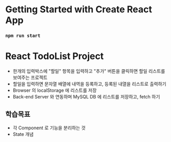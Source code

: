 # Getting Started with Create React App

### `npm run start`

# React TodoList Project

- 한개의 입력박스에 "할일" 항목을 입력하고 "추가" 버튼을 클릭하면
  할일 리스트를 보여주는 프로젝트
- 할일을 입력하면 문자열 배열에 내역을 등록하고, 등록된 내열을 리스트로
  출력하기
- Browser 의 localStorage 에 리스트를 저장
- Back-end Server 와 연동하며 MySQL DB 에 리스트를 저장하고, fetch 하기

## 학습목표

- 각 Component 로 기능을 분리하는 것
- State 개념
